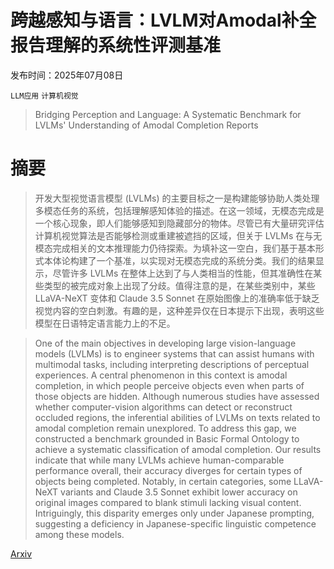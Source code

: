 # 跨越感知与语言：LVLM对Amodal补全报告理解的系统性评测基准

发布时间：2025年07月08日

`LLM应用` `计算机视觉`

> Bridging Perception and Language: A Systematic Benchmark for LVLMs' Understanding of Amodal Completion Reports

# 摘要

> 开发大型视觉语言模型 (LVLMs) 的主要目标之一是构建能够协助人类处理多模态任务的系统，包括理解感知体验的描述。在这一领域，无模态完成是一个核心现象，即人们能够感知到隐藏部分的物体。尽管已有大量研究评估计算机视觉算法是否能够检测或重建被遮挡的区域，但关于 LVLMs 在与无模态完成相关的文本推理能力仍待探索。为填补这一空白，我们基于基本形式本体论构建了一个基准，以实现对无模态完成的系统分类。我们的结果显示，尽管许多 LVLMs 在整体上达到了与人类相当的性能，但其准确性在某些类型的被完成对象上出现了分歧。值得注意的是，在某些类别中，某些 LLaVA-NeXT 变体和 Claude 3.5 Sonnet 在原始图像上的准确率低于缺乏视觉内容的空白刺激。有趣的是，这种差异仅在日本提示下出现，表明这些模型在日语特定语言能力上的不足。

> One of the main objectives in developing large vision-language models (LVLMs) is to engineer systems that can assist humans with multimodal tasks, including interpreting descriptions of perceptual experiences. A central phenomenon in this context is amodal completion, in which people perceive objects even when parts of those objects are hidden. Although numerous studies have assessed whether computer-vision algorithms can detect or reconstruct occluded regions, the inferential abilities of LVLMs on texts related to amodal completion remain unexplored. To address this gap, we constructed a benchmark grounded in Basic Formal Ontology to achieve a systematic classification of amodal completion. Our results indicate that while many LVLMs achieve human-comparable performance overall, their accuracy diverges for certain types of objects being completed. Notably, in certain categories, some LLaVA-NeXT variants and Claude 3.5 Sonnet exhibit lower accuracy on original images compared to blank stimuli lacking visual content. Intriguingly, this disparity emerges only under Japanese prompting, suggesting a deficiency in Japanese-specific linguistic competence among these models.

[Arxiv](https://arxiv.org/abs/2507.05799)